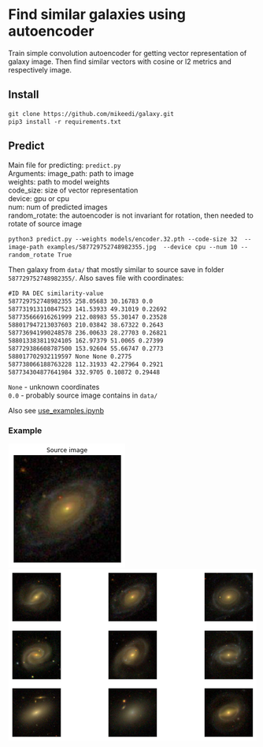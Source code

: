 # Find similar galaxies using autoencoder
Train simple convolution autoencoder for getting vector representation of galaxy image. Then find similar vectors with cosine or l2 metrics and respectively image.
## Install
```console
git clone https://github.com/mikeedi/galaxy.git
pip3 install -r requirements.txt
```
## Predict
Main file for predicting: `predict.py`  
Arguments: image_path: path to image   
weights: path to model weights   
code_size: size of vector representation  
device: gpu or cpu  
num: num of predicted images  
random_rotate: the autoencoder is not invariant for rotation, then needed to rotate of source image  
```console
python3 predict.py --weights models/encoder.32.pth --code-size 32  --image-path examples/587729752748982355.jpg  --device cpu --num 10 --random_rotate True
```  
Then galaxy from `data/` that mostly similar to source save in folder `587729752748982355/`. Also saves file with coordinates:  
```
#ID RA DEC similarity-value
587729752748982355 258.05683 30.16783 0.0
587731913110847523 141.53933 49.31019 0.22692
587735666916261999 212.08983 55.30147 0.23528
588017947213037603 210.03842 38.67322 0.2643
587736941990248578 236.00633 28.27703 0.26821
588013383811924105 162.97379 51.0065 0.27399
587729386608787500 153.92604 55.66747 0.2773
588017702932119597 None None 0.2775
587738066188763228 112.31933 42.27964 0.2921
587734304877641984 332.9705 0.10872 0.29448
```
`None` - unknown coordinates  
`0.0`  - probably source image contains in `data/`  
  
Also see [use_examples.ipynb](https://github.com/mikeedi/galaxy/blob/master/use_examples.ipynb)
### Example

![](examples/src.png)
![](examples/grid.png)